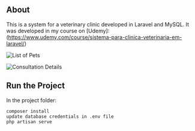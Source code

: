 

## About

This is a system for a veterinary clinic developed in Laravel and MySQL. It was developed in my course on [Udemy]:(https://www.udemy.com/course/sistema-para-clinica-veterinaria-em-laravel/)

![List of Pets](https://erp.emanuelcosta.com.br/img-sistemas/vet-clinic-2.png)

![Consultation Details](https://erp.emanuelcosta.com.br/img-sistemas/vet-clinic-1.png)

## Run the Project
In the project folder:
```
composer install
update database credentials in .env file
php artisan serve
```
